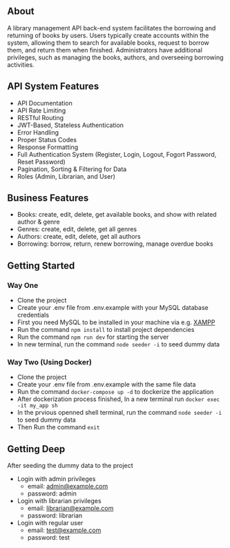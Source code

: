 ## About

A library management API back-end system facilitates the borrowing and returning of books by users. Users typically create accounts within the system, allowing them to search for available books, request to borrow them, and return them when finished. Administrators have additional privileges, such as managing the books, authors, and overseeing borrowing activities.

## API System Features
- API Documentation
- API Rate Limiting
- RESTful Routing
- JWT-Based, Stateless Authentication
- Error Handling
- Proper Status Codes
- Response Formatting
- Full Authentication System (Register, Login, Logout, Fogort Password, Reset Password)
- Pagination, Sorting & Filtering for Data
- Roles (Admin, Librarian, and User)


## Business Features
- Books: create, edit, delete, get available books, and show with related author & genre
- Genres: create, edit, delete, get all genres
- Authors: create, edit, delete, get all authors
- Borrowing: borrow, return, renew borrowing, manage overdue books

## Getting Started

### Way One
- Clone the project
- Create your .env file from .env.example with your MySQL database credentials
- First you need MySQL to be installed in your machine via e.g. [XAMPP](https://www.apachefriends.org/download.html)
- Run the command `npm install` to install project dependencies
- Run the command `npm run dev` for starting the server
- In new terminal, run the command `node seeder -i` to seed dummy data


### Way Two (Using Docker)
- Clone the project 
- Create your .env file from .env.example with the same file data
- Run the command `docker-compose up -d` to dockerize the application
- After dockerization process finished, In a new terminal run `docker exec -it my_app sh`
- In the prvious openned shell terminal, run the command `node seeder -i` to seed dummy data
- Then Run the command `exit`

## Getting Deep
After seeding the dummy data to the project 
- Login with admin privileges
  - email: admin@example.com
  - password: admin
- Login with librarian privileges
  - email: librarian@example.com
  - password: librarian
- Login with regular user
  - email: test@example.com
  - password: test


